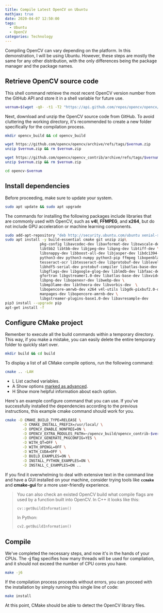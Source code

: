 ```yaml
---
title: Compile Latest OpenCV on Ubuntu
mathjax: true
date: 2020-04-07 12:50:00
tags: 
  - Ubuntu
  - OpenCV
categories: Technology
---
```


Compiling OpenCV can vary depending on the platform. In this demonstration, I will be using Ubuntu. However, these steps are mostly the same for any other distribution, with the only differences being the package manager and the package names.

## Retrieve OpenCV source code

This shell command retrieve the most recent OpenCV version number from the GitHub API and store it in a shell variable for future use.

```bash
vernum=$(wget -qO- -t1 -T2 "https://api.github.com/repos/opencv/opencv/releases/latest"  grep "tag_name"  head -n 1  awk -F ":" '{print $2}'  sed 's/\"//g;s/,//g;s/ //g;s/v//g')
```

Next, download and unzip the OpenCV source code from GitHub. To avoid cluttering the working directory, it's recommended to create a new folder specifically for the compilation process.

```bash
mkdir opencv_build && cd opencv_build
```

```bash
wget https://github.com/opencv/opencv/archive/refs/tags/$vernum.zip
unzip $vernum.zip && rm $vernum.zip

wget https://github.com/opencv/opencv_contrib/archive/refs/tags/$vernum.zip
unzip $vernum.zip && rm $vernum.zip

cd opencv-$vernum
```

## Install dependencies

Before proceeding, make sure to update your system.

```bash
sudo apt update && sudo apt upgrade
```

The commands for installing the following packages include libraries that are commonly used with OpenCV, such as **v4l**, **FFMPEG**, and **x264**, but do not include GPU acceleration or machine learning components.

```bash
sudo add-apt-repository "deb http://security.ubuntu.com/ubuntu xenial-security main"
sudo apt install -y build-essential cmake git unzip zip\
                pkg-config libavcodec-dev libavformat-dev libswscale-dev \
                libtbb2 libtbb-dev libjpeg-dev libpng-dev libtiff-dev \
                libsnappy-dev libboost-all-dev libjasper-dev libdc1394-22-dev\
                python3-dev python3-numpy python3-pip ffmpeg libopenblas-dev \
                tesseract-ocr libtesseract-dev libprotobuf-dev libleveldb-dev \
                libhdf5-serial-dev protobuf-compiler libatlas-base-dev \
                libgflags-dev libgoogle-glog-dev liblmdb-dev libfaac-dev \
                gfortran libgstreamer1.0-dev libatlas-base-dev libxvidcore-dev \
                libpng-dev libopenexr-dev libwebp-dev \
                libmp3lame-dev libtheora-dev libvorbis-dev  \
                libopencore-amrwb-dev x264 v4l-utils libgdk-pixbuf2.0-dev \
                manpages-dev libopencore-amrnb-dev \
                libgstreamer-plugins-base1.0-dev libavresample-dev 
pip3 install --upgrade pip
apt-get install -f
```

## Configure CMake project

Remenber to execute all the build commands within a temporary directory. This way, if you make a mistake, you can easily delete the entire temporary folder to quickly start over.

```bash
mkdir build && cd build
```

To display a list of all CMake compile options, run the following command:

```bash
cmake .. -LAH
```

- L List cached variables.
- A Show options [marked as advanced](https://cmake.org/cmake/help/v3.0/command/mark_as_advanced.html).
- H Show more helpful information about each option.

Here's an example configure command that you can use. If you've successfully installed the dependencies according to the previous instructions, this example cmake command should work for you.

```bash
cmake -D CMAKE_BUILD_TYPE=RELEASE \
        -D CMAKE_INSTALL_PREFIX=/usr/local/ \
        -D OPENCV_ENABLE_NONFREE=ON \
        -D OPENCV_EXTRA_MODULES_PATH=~/opencv_build/opencv_contrib-$vernum/modules \
        -D OPENCV_GENERATE_PKGCONFIG=YES \
        -D WITH_QT=OFF \
        -D WITH_OPENGL=OFF \
        -D WITH_CUDA=OFF \
        -D BUILD_EXAMPLES=ON \
        -D INSTALL_PYTHON_EXAMPLES=ON \
        -D INSTALL_C_EXAMPLES=ON ..
```

If you find it overwhelming to deal with extensive text in the command line and have a GUI installed on your machine, consider trying tools like **`ccmake`** and **cmake-gui** for a more user-friendly experience.

> You can also check an existed OpenCV build what compile flags are used by a function built into OpenCV. In C++ it looks like this:
>
> ```C++
> cv::getBuildInformation()
> ```
>
> In Python:
>
> ```Python
> cv2.getBuildInformation()
> ```

## Compile

We've completed the necessary steps, and now it's in the hands of your CPUs. The **-j** flag specifies how many threads will be used for compilation, and it should not exceed the number of CPU cores you have.

```bash
make -j6
```

If the compilation process proceeds without errors, you can proceed with the installation by simply running this single line of code:

```bash
make install
```

At this point, CMake should be able to detect the OpenCV library files.
